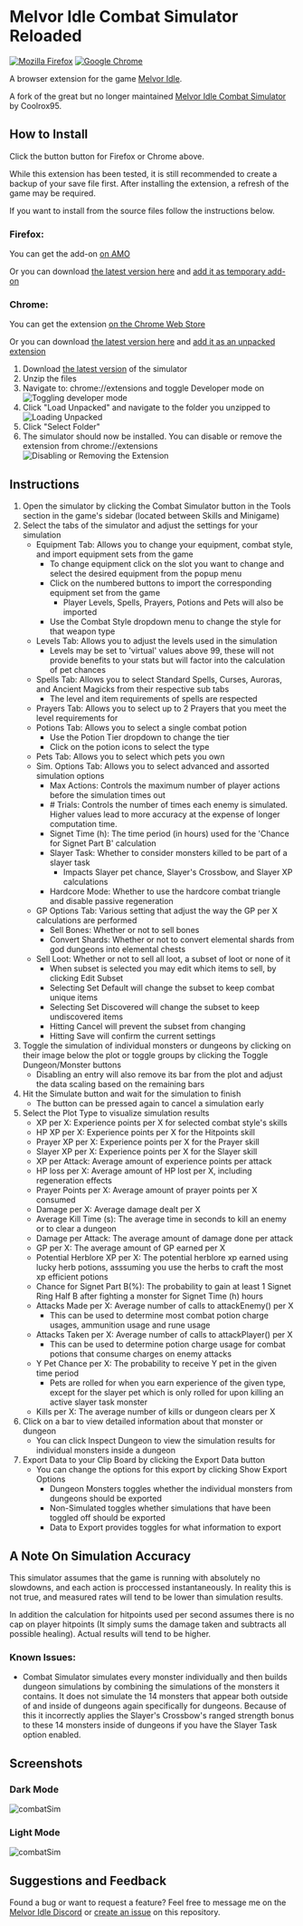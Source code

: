 # Melvor Idle Combat Simulator Reloaded
[![Mozilla Firefox](https://img.shields.io/amo/v/combat-simulator-reloaded?label=Get%20CSR%20for%20Firefox&logo=firefox)](https://addons.mozilla.org/en-US/firefox/addon/combat-simulator-reloaded/)
[![Google Chrome](https://img.shields.io/chrome-web-store/v/cgggfndkphggbgeimpplooflemnfndok?label=Get%20CSR%20for%20Chrome&logo=Google%20Chrome)](https://chrome.google.com/webstore/detail/melvor-idle-combat-simula/cgggfndkphggbgeimpplooflemnfndok)

A browser extension for the game [Melvor Idle](http://www.melvoridle.com/).

A fork of the great but no longer maintained [Melvor Idle Combat Simulator](https://github.com/coolrox95/Melvor-Idle-Combat-Simulator) by Coolrox95.

## How to Install
Click the button button for Firefox or Chrome above.

While this extension has been tested, it is still recommended to create a backup of your save file first.
After installing the extension, a refresh of the game may be required.

If you want to install from the source files follow the instructions below.

### Firefox:
You can get the add-on [on AMO](https://addons.mozilla.org/en-US/firefox/addon/combat-simulator-reloaded/)

Or you can download [the latest version here](/../../releases/latest) and [add it as temporary add-on](https://www.youtube.com/watch?v=J7el77F1ckg)

### Chrome:
You can get the extension [on the Chrome Web Store](https://chrome.google.com/webstore/detail/melvor-idle-combat-simula/cgggfndkphggbgeimpplooflemnfndok)

Or you can download [the latest version here](/../../releases/latest) and [add it as an unpacked extension](https://developer.chrome.com/extensions/getstarted)
1. Download [the latest version](/../../releases/latest) of the simulator
2. Unzip the files
3. Navigate to: chrome://extensions and toggle Developer mode on
![Toggling developer mode](Media/chromeInstall1.png)
4. Click "Load Unpacked" and navigate to the folder you unzipped to
![Loading Unpacked](Media/chromeInstall2.png)
5. Click "Select Folder"
6. The simulator should now be installed. You can disable or remove the extension from chrome://extensions
![Disabling or Removing the Extension](Media/chromeInstall3.png)

## Instructions
1. Open the simulator by clicking the Combat Simulator button in the Tools section in the game's sidebar (located between Skills and Minigame)
2. Select the tabs of the simulator and adjust the settings for your simulation
    - Equipment Tab: Allows you to change your equipment, combat style, and import equipment sets from the game
        - To change equipment click on the slot you want to change and select the desired equipment from the popup menu
        - Click on the numbered buttons to import the corresponding equipment set from the game
            - Player Levels, Spells, Prayers, Potions and Pets will also be imported
        - Use the Combat Style dropdown menu to change the style for that weapon type
    - Levels Tab: Allows you to adjust the levels used in the simulation
        - Levels may be set to 'virtual' values above 99, these will not provide benefits to your stats but will factor into the calculation of pet chances
    - Spells Tab: Allows you to select Standard Spells, Curses, Auroras, and Ancient Magicks from their respective sub tabs
        - The level and item requirements of spells are respected
    - Prayers Tab: Allows you to select up to 2 Prayers that you meet the level requirements for
    - Potions Tab: Allows you to select a single combat potion
        - Use the Potion Tier dropdown to change the tier
        - Click on the potion icons to select the type
    - Pets Tab: Allows you to select which pets you own
    - Sim. Options Tab: Allows you to select advanced and assorted simulation options
        - Max Actions: Controls the maximum number of player actions before the simulation times out
        - \# Trials: Controls the number of times each enemy is simulated. Higher values lead to more accuracy at the expense of longer computation time.
        - Signet Time (h): The time period (in hours) used for the 'Chance for Signet Part B' calculation
        - Slayer Task: Whether to consider monsters killed to be part of a slayer task
            - Impacts Slayer pet chance, Slayer's Crossbow, and Slayer XP calculations
        - Hardcore Mode: Whether to use the hardcore combat triangle and disable passive regeneration
    - GP Options Tab: Various setting that adjust the way the GP per X calculations are performed
        - Sell Bones: Whether or not to sell bones
        - Convert Shards: Whether or not to convert elemental shards from god dungeons into elemental chests
     - Sell Loot: Whether or not to sell all loot, a subset of loot or none of it
        - When subset is selected you may edit which items to sell, by clicking Edit Subset
        - Selecting Set Default will change the subset to keep combat unique items
        - Selecting Set Discovered will change the subset to keep undiscovered items
        - Hitting Cancel will prevent the subset from changing
        - Hitting Save will confirm the current settings
3. Toggle the simulation of individual monsters or dungeons by clicking on their image below the plot or toggle groups by clicking the Toggle Dungeon/Monster buttons
    - Disabling an entry will also remove its bar from the plot and adjust the data scaling based on the remaining bars
4. Hit the Simulate button and wait for the simulation to finish
    - The button can be pressed again to cancel a simulation early
5. Select the Plot Type to visualize simulation results
    - XP per X: Experience points per X for selected combat style's skills
    - HP XP per X: Experience points per X for the Hitpoints skill
    - Prayer XP per X: Experience points per X for the Prayer skill
    - Slayer XP per X: Experience points per X for the Slayer skill
    - XP per Attack: Average amount of experience points per attack
    - HP loss per X: Average amount of HP lost per X, including regeneration effects
    - Prayer Points per X: Average amount of prayer points per X consumed
    - Damage per X: Average damage dealt per X
    - Average Kill Time (s): The average time in seconds to kill an enemy or to clear a dungeon
    - Damage per Attack: The average amount of damage done per attack
    - GP per X: The average amount of GP earned per X
    - Potential Herblore XP per X: The potential herblore xp earned using lucky herb potions, asssuming you use the herbs to craft the most xp efficient potions
    - Chance for Signet Part B(%): The probability to gain at least 1 Signet Ring Half B after fighting a monster for Signet Time (h) hours
    - Attacks Made per X: Average number of calls to attackEnemy() per X
        - This can be used to determine most combat potion charge usages, ammunition usage and rune usage
    - Attacks Taken per X: Average number of calls to attackPlayer() per X
        - This can be used to determine potion charge usage for combat potions that consume charges on enemy attacks
    - Y Pet Chance per X: The probability to receive Y pet in the given time period
        - Pets are rolled for when you earn experience of the given type, except for the slayer pet which is only rolled for upon killing an active slayer task monster
    - Kills per X: The average number of kills or dungeon clears per X
6. Click on a bar to view detailed information about that monster or dungeon
    - You can click Inspect Dungeon to view the simulation results for individual monsters inside a dungeon
7. Export Data to your Clip Board by clicking the Export Data button
    - You can change the options for this export by clicking Show Export Options
        - Dungeon Monsters toggles whether the individual monsters from dungeons should be exported
        - Non-Simulated toggles whether simulations that have been toggled off should be exported
        - Data to Export provides toggles for what information to export

## A Note On Simulation Accuracy
This simulator assumes that the game is running with absolutely no slowdowns, and each action is proccessed instantaneously. In reality this is not true, and measured rates will tend to be lower than simulation results.

In addition the calculation for hitpoints used per second assumes there is no cap on player hitpoints (It simply sums the damage taken and subtracts all possible healing). Actual results will tend to be higher.

### Known Issues:
- Combat Simulator simulates every monster individually and then builds dungeon simulations by combining the simulations of the monsters it contains. It does not simulate the 14 monsters that appear both outside of and inside of dungeons again specifically for dungeons. Because of this it incorrectly applies the Slayer's Crossbow's ranged strength bonus to these 14 monsters inside of dungeons if you have the Slayer Task option enabled.

## Screenshots
### Dark Mode
![combatSim](Media/darkMode.png)
### Light Mode
![combatSim](Media/lightMode.png)

## Suggestions and Feedback
Found a bug or want to request a feature?
Feel free to message me on the [Melvor Idle Discord](https://discord.gg/TWDT7PM) or [create an issue](/../../issues) on this repository.